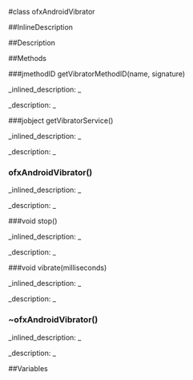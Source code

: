 #class ofxAndroidVibrator


<!--
_visible: True_
_advanced: False_
_istemplated: False_
-->

##InlineDescription






##Description





##Methods



###jmethodID getVibratorMethodID(name, signature)

<!--
_syntax: getVibratorMethodID(name, signature)_
_name: getVibratorMethodID_
_returns: jmethodID_
_returns_description: _
_parameters: string name, string signature_
_access: private_
_version_started: 0.8.0_
_version_deprecated: _
_summary: _
_constant: False_
_static: True_
_visible: True_
_advanced: False_
-->

_inlined_description: _








_description: _







<!----------------------------------------------------------------------------->

###jobject getVibratorService()

<!--
_syntax: getVibratorService()_
_name: getVibratorService_
_returns: jobject_
_returns_description: _
_parameters: _
_access: private_
_version_started: 0.8.0_
_version_deprecated: _
_summary: _
_constant: False_
_static: True_
_visible: True_
_advanced: False_
-->

_inlined_description: _








_description: _







<!----------------------------------------------------------------------------->

### ofxAndroidVibrator()

<!--
_syntax: ofxAndroidVibrator()_
_name: ofxAndroidVibrator_
_returns: _
_returns_description: _
_parameters: _
_access: public_
_version_started: 0.8.0_
_version_deprecated: _
_summary: _
_constant: False_
_static: False_
_visible: True_
_advanced: False_
-->

_inlined_description: _








_description: _







<!----------------------------------------------------------------------------->

###void stop()

<!--
_syntax: stop()_
_name: stop_
_returns: void_
_returns_description: _
_parameters: _
_access: public_
_version_started: 0.8.0_
_version_deprecated: _
_summary: _
_constant: False_
_static: True_
_visible: True_
_advanced: False_
-->

_inlined_description: _








_description: _







<!----------------------------------------------------------------------------->

###void vibrate(milliseconds)

<!--
_syntax: vibrate(milliseconds)_
_name: vibrate_
_returns: void_
_returns_description: _
_parameters: unsigned long milliseconds_
_access: public_
_version_started: 0.8.0_
_version_deprecated: _
_summary: _
_constant: False_
_static: True_
_visible: True_
_advanced: False_
-->

_inlined_description: _








_description: _







<!----------------------------------------------------------------------------->

### ~ofxAndroidVibrator()

<!--
_syntax: ~ofxAndroidVibrator()_
_name: ~ofxAndroidVibrator_
_returns: _
_returns_description: _
_parameters: _
_access: public_
_version_started: 0.8.0_
_version_deprecated: _
_summary: _
_constant: False_
_static: False_
_visible: True_
_advanced: False_
-->

_inlined_description: _








_description: _







<!----------------------------------------------------------------------------->

##Variables



